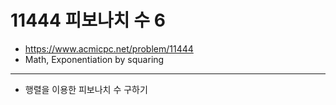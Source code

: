 # 11444 피보나치 수 6

- https://www.acmicpc.net/problem/11444
- Math, Exponentiation by squaring
---
- 행렬을 이용한 피보나치 수 구하기
